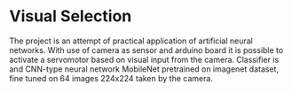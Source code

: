 # Visual Selection
The project is an attempt of practical application of 
artificial neural networks. With use of camera as sensor and arduino board 
it is possible to activate a servomotor based on visual input from the camera. 
Classifier is and CNN-type neural network MobileNet pretrained on 
imagenet dataset, fine tuned on 64 images 224x224 taken by the camera.  


